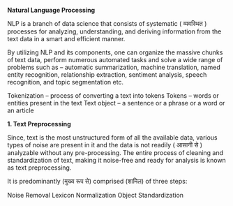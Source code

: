 **Natural Language Processing**

NLP is a branch of data science that consists of systematic ( व्यवस्थित ) processes for analyzing, understanding, and deriving information from the text data in a smart and efficient manner.


By utilizing NLP and its components, one can organize the massive chunks of text data, perform numerous automated tasks and solve a wide range of problems such as – automatic summarization, machine translation, named entity recognition, relationship extraction, sentiment analysis, speech recognition, and topic segmentation etc.


Tokenization – process of converting a text into tokens
Tokens – words or entities present in the text
Text object – a sentence or a phrase or a word or an article



**1. Text Preprocessing**

Since, text is the most unstructured form of all the available data, various types of noise are present in it and the data is not readily ( आसानी से ) analyzable without any pre-processing. The entire process of cleaning and standardization of text, making it noise-free and ready for analysis is known as text preprocessing.


It is predominantly (मुख्य रूप से) comprised (शामिल) of three steps:

Noise Removal
Lexicon Normalization
Object Standardization
